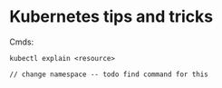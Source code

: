 # Kubernetes tips and tricks 

Cmds:

```
kubectl explain <resource>

// change namespace -- todo find command for this
```

